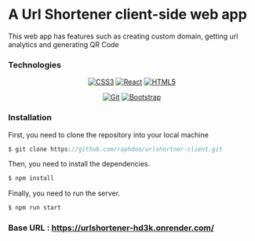 # A Url Shortener client-side web app

This web app has features such as creating custom domain, getting url analytics and generating QR Code

### Technologies

<div align="center">

  <a href="">![CSS3](https://img.shields.io/badge/css3-%231572B6.svg?style=for-the-badge&logo=css3&logoColor=white)</a>
  <a href="">![React](https://img.shields.io/badge/-ReactJs-%23323330.svg?style=for-the-badge&logo=react&logoColor=white)</a>
  <a href="">![HTML5](https://img.shields.io/badge/html5-%23E34F26.svg?style=for-the-badge&logo=html5&logoColor=white)</a>
  
  
</div>

<div align="center">

  <a href="">![Git](https://img.shields.io/badge/git-%234ea94b.svg?style=for-the-badge&logo=git&logoColor=white)</a>
  [![Bootstrap](https://img.shields.io/badge/Bootstrap-%23563D7C.svg?style=for-the-badge&logo=bootstrap&logoColor=white)](#)

  
</div>



### Installation
 
First, you need to clone the repository into your local machine
```javascript
$ git clone https://github.com/raphdoo/urlshortner-client.git
```

Then, you need to install the dependencies.
```javascript
$ npm install
``` 

Finally, you need to run the server.
```java
$ npm run start
```
### Base URL : https://urlshortener-hd3k.onrender.com/
